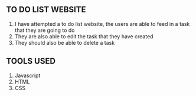 ## TO DO LIST WEBSITE
1. I have attempted a to do list website, the users are able to feed in a task that they are going to do
2. They are also able to edit the task that they have created
3. They should also be able to delete a task

## TOOLS USED
1. Javascript
2. HTML
3. CSS

